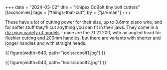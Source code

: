 +++
date = "2024-03-02"
title = "Knipex CoBolt tiny bolt cutters"
[taxonomies]
tags = ["things-that-cut"]
by = ["jarkman"]
+++

These have a lot of cutting power for their size, up to 3.6mm piano wire, and for softer stuff they'll cut anything you can fit in their jaws. 
They come in a [dizzying variety of models](https://www.knipex.com/products/cutting-pliers/knipex-cobolt-compact-bolt-cutters) - mine are the 71 21 200, with an angled head 
for flushier cutting and 200mm handles, but there are variants with shorter and longer handles and with straight heads.

{{ figure(width=640, path="tools/cobolt1.jpg") }}

{{ figure(width=640, path="tools/cobolt2.jpg") }}

